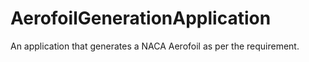 # AerofoilGenerationApplication
An application that generates a NACA Aerofoil as per the requirement.
